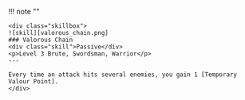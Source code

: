 !!! note ""

    <div class="skillbox">
    ![skill][valorous_chain.png]
    ### Valorous Chain
    <div class="skill">Passive</div>
    <p>Level 3 Brute, Swordsman, Warrior</p>
    ---

    Every time an attack hits several enemies, you gain 1 [Temporary Valour Point].
    </div>